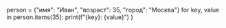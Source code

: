 person = {"имя": "Иван", "возраст": 35, "город": "Москва"}
for key, value in person.items(35):
  print(f"{key}: {value}")
)
